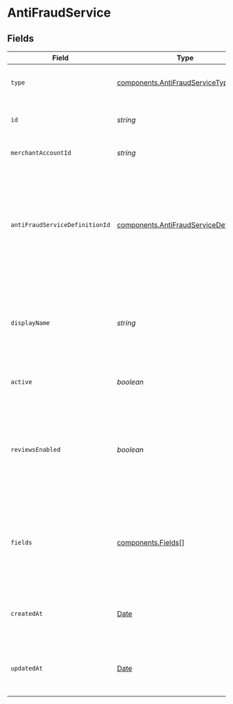 # AntiFraudService


## Fields

| Field                                                                                                                                                                             | Type                                                                                                                                                                              | Required                                                                                                                                                                          | Description                                                                                                                                                                       | Example                                                                                                                                                                           |
| --------------------------------------------------------------------------------------------------------------------------------------------------------------------------------- | --------------------------------------------------------------------------------------------------------------------------------------------------------------------------------- | --------------------------------------------------------------------------------------------------------------------------------------------------------------------------------- | --------------------------------------------------------------------------------------------------------------------------------------------------------------------------------- | --------------------------------------------------------------------------------------------------------------------------------------------------------------------------------- |
| `type`                                                                                                                                                                            | [components.AntiFraudServiceType](../../models/components/antifraudservicetype.md)                                                                                                | :heavy_minus_sign:                                                                                                                                                                | The type of this resource. Is always `anti-fraud-service`.                                                                                                                        | anti-fraud-service                                                                                                                                                                |
| `id`                                                                                                                                                                              | *string*                                                                                                                                                                          | :heavy_minus_sign:                                                                                                                                                                | The unique Gr4vy ID for this anti-fraud service.                                                                                                                                  | fe26475d-ec3e-4884-9553-f7356683f7f9                                                                                                                                              |
| `merchantAccountId`                                                                                                                                                               | *string*                                                                                                                                                                          | :heavy_minus_sign:                                                                                                                                                                | The unique ID for a merchant account.                                                                                                                                             | default                                                                                                                                                                           |
| `antiFraudServiceDefinitionId`                                                                                                                                                    | [components.AntiFraudServiceDefinitionId](../../models/components/antifraudservicedefinitionid.md)                                                                                | :heavy_minus_sign:                                                                                                                                                                | The name of the Anti-Fraud service provider.<br/>During update request, this value is used for validation only but<br/>the underlying service can not be changed for an existing service. | sift-anti-fraud                                                                                                                                                                   |
| `displayName`                                                                                                                                                                     | *string*                                                                                                                                                                          | :heavy_minus_sign:                                                                                                                                                                | A unique name for this anti-fraud service which is used in the Gr4vy admin panel to give a anti-fraud service a human readable name.                                              | Sift Anti-Fraud Service.                                                                                                                                                          |
| `active`                                                                                                                                                                          | *boolean*                                                                                                                                                                         | :heavy_minus_sign:                                                                                                                                                                | Defines if this service is currently active or not.                                                                                                                               | true                                                                                                                                                                              |
| `reviewsEnabled`                                                                                                                                                                  | *boolean*                                                                                                                                                                         | :heavy_minus_sign:                                                                                                                                                                | Defines if this service needs to handle the review status with a proper<br/>review workflow. If not, the review status will be treated as any other<br/>one.                      | false                                                                                                                                                                             |
| `fields`                                                                                                                                                                          | [components.Fields](../../models/components/fields.md)[]                                                                                                                          | :heavy_minus_sign:                                                                                                                                                                | A list of fields, each containing a key-value pair for anti-fraud service decision mapping e.g. for Sift `approve_decision` will be in the response.                              |                                                                                                                                                                                   |
| `createdAt`                                                                                                                                                                       | [Date](https://developer.mozilla.org/en-US/docs/Web/JavaScript/Reference/Global_Objects/Date)                                                                                     | :heavy_minus_sign:                                                                                                                                                                | The date and time<br/>when this anti-fraud service was created in our system.                                                                                                     | 2013-07-16T19:23:00.000+00:00                                                                                                                                                     |
| `updatedAt`                                                                                                                                                                       | [Date](https://developer.mozilla.org/en-US/docs/Web/JavaScript/Reference/Global_Objects/Date)                                                                                     | :heavy_minus_sign:                                                                                                                                                                | The date and time<br/>when this anti-fraud service was last updated in our system.                                                                                                | 2013-07-16T19:23:00.000+00:00                                                                                                                                                     |
